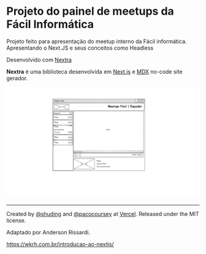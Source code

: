 # Projeto do painel de meetups da Fácil Informática

Projeto feito para apresentação do meetup interno da Fácil informática.
Apresentando o Next.JS e seus conceitos como Headless

Desenvolvido com [Nextra](https://nextra.vercel.app)

**Nextra** é uma biblioteca desenvolvida em [Next.js](https://nextjs.org) e [MDX](https://mdxjs.com)  no-code site gerador.

![](/public/Meetups.png)

---

Created by [@shuding](https://github.com/shuding) and [@pacocoursey](https://github.com/pacocoursey) at [Vercel](https://vercel.com). Released under the MIT license.

Adaptado por Anderson Rissardi.

https://wkrh.com.br/introducao-ao-nextjs/